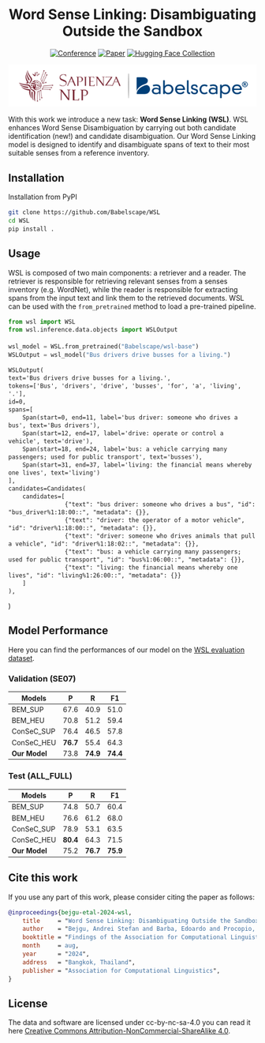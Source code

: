 

<div align="center">

# Word Sense Linking: Disambiguating Outside the Sandbox


[![Conference](http://img.shields.io/badge/ACL-2024-4b44ce.svg)](https://2024.aclweb.org/)
[![Paper](http://img.shields.io/badge/paper-ACL--anthology-B31B1B.svg)](https://aclanthology.org/)
[![Hugging Face Collection](https://img.shields.io/badge/%F0%9F%A4%97%20Hugging%20Face-FCD21D)](https://huggingface.co/collections/Babelscape/word-sense-linking-66ace2182bc45680964cefcb)

![i](./assets/Sapienza_Babelscape.png)

</div>
<div align="center">
  
</div>

With this work we introduce a new task: **Word Sense Linking (WSL)**. WSL enhances Word Sense Disambiguation by carrying out both candidate identification (new!) and candidate disambiguation. Our Word Sense Linking model is designed to identify and disambiguate spans of text to their most suitable senses from a reference inventory. 

## Installation

Installation from PyPI

```bash
git clone https://github.com/Babelscape/WSL
cd WSL
pip install .
```


## Usage

WSL is composed of two main components: a retriever and a reader.
The retriever is responsible for retrieving relevant senses from a senses inventory (e.g. WordNet),
while the reader is responsible for extracting spans from the input text and link them to the retrieved documents.
WSL can be used with the `from_pretrained` method to load a pre-trained pipeline.

```python
from wsl import WSL
from wsl.inference.data.objects import WSLOutput

wsl_model = WSL.from_pretrained("Babelscape/wsl-base")
WSLOutput = wsl_model("Bus drivers drive busses for a living.")
```

    WSLOutput(
    text='Bus drivers drive busses for a living.',
    tokens=['Bus', 'drivers', 'drive', 'busses', 'for', 'a', 'living', '.'],
    id=0,
    spans=[
        Span(start=0, end=11, label='bus driver: someone who drives a bus', text='Bus drivers'),
        Span(start=12, end=17, label='drive: operate or control a vehicle', text='drive'),
        Span(start=18, end=24, label='bus: a vehicle carrying many passengers; used for public transport', text='busses'),
        Span(start=31, end=37, label='living: the financial means whereby one lives', text='living')
    ],
    candidates=Candidates(
        candidates=[
                    {"text": "bus driver: someone who drives a bus", "id": "bus_driver%1:18:00::", "metadata": {}},
                    {"text": "driver: the operator of a motor vehicle", "id": "driver%1:18:00::", "metadata": {}},
                    {"text": "driver: someone who drives animals that pull a vehicle", "id": "driver%1:18:02::", "metadata": {}},
                    {"text": "bus: a vehicle carrying many passengers; used for public transport", "id": "bus%1:06:00::", "metadata": {}},
                    {"text": "living: the financial means whereby one lives", "id": "living%1:26:00::", "metadata": {}}
        ]
    ),
)



## Model Performance

Here you can find the performances of our model on the [WSL evaluation dataset](https://huggingface.co/datasets/Babelscape/wsl).

### Validation (SE07)

| Models       | P    | R      | F1     |
|--------------|------|--------|--------|
| BEM_SUP      | 67.6 | 40.9   | 51.0   |
| BEM_HEU      | 70.8 | 51.2   | 59.4   |
| ConSeC_SUP   | 76.4 | 46.5   | 57.8   |
| ConSeC_HEU   | **76.7** | 55.4   | 64.3   |
| **Our Model**| 73.8 | **74.9** | **74.4** |

### Test (ALL_FULL)

| Models       | P    | R      | F1     |
|--------------|------|--------|--------|
| BEM_SUP      | 74.8 | 50.7   | 60.4   |
| BEM_HEU      | 76.6 | 61.2   | 68.0   |
| ConSeC_SUP   | 78.9 | 53.1   | 63.5   |
| ConSeC_HEU   | **80.4** | 64.3   | 71.5   |
| **Our Model**| 75.2 | **76.7** | **75.9** |


## Cite this work

If you use any part of this work, please consider citing the paper as follows:

```bibtex
@inproceedings{bejgu-etal-2024-wsl,
    title     = "Word Sense Linking: Disambiguating Outside the Sandbox",
    author    = "Bejgu, Andrei Stefan and Barba, Edoardo and Procopio, Luigi and Fern{\'a}ndez-Castro, Alberte and Navigli, Roberto",
    booktitle = "Findings of the Association for Computational Linguistics: ACL 2024",
    month     = aug,
    year      = "2024",
    address   = "Bangkok, Thailand",
    publisher = "Association for Computational Linguistics",
}
```

## License

The data and software are licensed under cc-by-nc-sa-4.0 you can read it here [Creative Commons Attribution-NonCommercial-ShareAlike 4.0](./wsl_data_license.txt).

